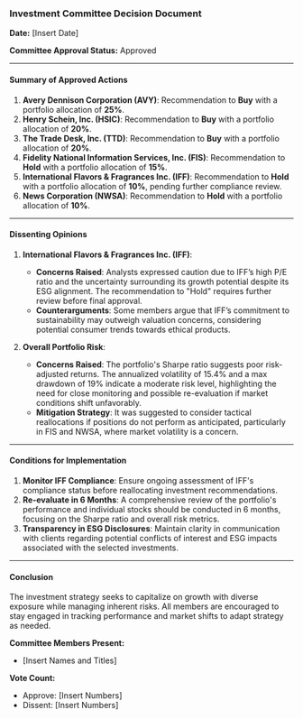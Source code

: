 ### Investment Committee Decision Document

**Date:** [Insert Date]

**Committee Approval Status:** Approved

---

#### Summary of Approved Actions

1. **Avery Dennison Corporation (AVY)**: Recommendation to **Buy** with a portfolio allocation of **25%**.
2. **Henry Schein, Inc. (HSIC)**: Recommendation to **Buy** with a portfolio allocation of **20%**.
3. **The Trade Desk, Inc. (TTD)**: Recommendation to **Buy** with a portfolio allocation of **20%**.
4. **Fidelity National Information Services, Inc. (FIS)**: Recommendation to **Hold** with a portfolio allocation of **15%**.
5. **International Flavors & Fragrances Inc. (IFF)**: Recommendation to **Hold** with a portfolio allocation of **10%**, pending further compliance review.
6. **News Corporation (NWSA)**: Recommendation to **Hold** with a portfolio allocation of **10%**.

---

#### Dissenting Opinions

1. **International Flavors & Fragrances Inc. (IFF)**:

   - **Concerns Raised**: Analysts expressed caution due to IFF’s high P/E ratio and the uncertainty surrounding its growth potential despite its ESG alignment. The recommendation to "Hold" requires further review before final approval.
   - **Counterarguments**: Some members argue that IFF’s commitment to sustainability may outweigh valuation concerns, considering potential consumer trends towards ethical products.

2. **Overall Portfolio Risk**:
   - **Concerns Raised**: The portfolio's Sharpe ratio suggests poor risk-adjusted returns. The annualized volatility of 15.4% and a max drawdown of 19% indicate a moderate risk level, highlighting the need for close monitoring and possible re-evaluation if market conditions shift unfavorably.
   - **Mitigation Strategy**: It was suggested to consider tactical reallocations if positions do not perform as anticipated, particularly in FIS and NWSA, where market volatility is a concern.

---

#### Conditions for Implementation

1. **Monitor IFF Compliance**: Ensure ongoing assessment of IFF's compliance status before reallocating investment recommendations.
2. **Re-evaluate in 6 Months**: A comprehensive review of the portfolio's performance and individual stocks should be conducted in 6 months, focusing on the Sharpe ratio and overall risk metrics.
3. **Transparency in ESG Disclosures**: Maintain clarity in communication with clients regarding potential conflicts of interest and ESG impacts associated with the selected investments.

---

#### Conclusion

The investment strategy seeks to capitalize on growth with diverse exposure while managing inherent risks. All members are encouraged to stay engaged in tracking performance and market shifts to adapt strategy as needed.

**Committee Members Present:**

- [Insert Names and Titles]

**Vote Count:**

- Approve: [Insert Numbers]
- Dissent: [Insert Numbers]
